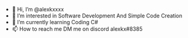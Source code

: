 - 👋 Hi, I’m @alexkxxxx
- 👀 I’m interested in Software Development And Simple Code Creation
- 🌱 I’m currently learning Coding C#
- 📫 How to reach me DM me on discord alexkx#8385
